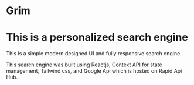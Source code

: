 # Grim

# This is a personalized search engine

This is a simple modern designed UI and fully responsive search engine.

This search engine was built using Reactjs, Context API for state management, Tailwind css, and Google Api which is hosted on Rapid Api Hub.  
